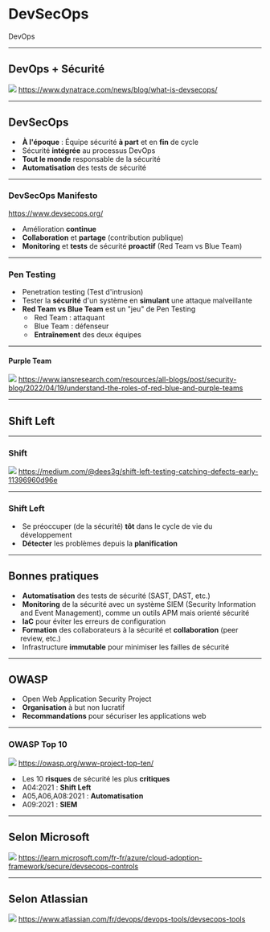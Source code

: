 # DevSecOps

DevOps

---

## DevOps + Sécurité

![](https://dt-cdn.net/images/devsecops-image-2000-6557ba1b00.png)
https://www.dynatrace.com/news/blog/what-is-devsecops/ <!-- .element: class="reference" target="_blank" -->

---

## DevSecOps

- &shy;<!-- .element: class="fragment" --> **À l'époque** : Équipe sécurité **à part** et en **fin** de cycle
- &shy;<!-- .element: class="fragment" --> Sécurité **intégrée** au processus DevOps
- &shy;<!-- .element: class="fragment" --> **Tout le monde** responsable de la sécurité
- &shy;<!-- .element: class="fragment" --> **Automatisation** des tests de sécurité

---

### DevSecOps Manifesto

https://www.devsecops.org/

- &shy;<!-- .element: class="fragment" --> Amélioration **continue**
- &shy;<!-- .element: class="fragment" --> **Collaboration** et **partage** (contribution publique)
- &shy;<!-- .element: class="fragment" --> **Monitoring** et **tests** de sécurité **proactif** (Red Team vs Blue Team)

---

### Pen Testing

- &shy;<!-- .element: class="fragment" --> Penetration testing (Test d'intrusion)
- &shy;<!-- .element: class="fragment" --> Tester la **sécurité** d'un système en **simulant** une attaque malveillante
- &shy;<!-- .element: class="fragment" --> **Red Team vs Blue Team** est un "jeu" de Pen Testing
  - &shy;<!-- .element: class="fragment" --> Red Team : attaquant
  - &shy;<!-- .element: class="fragment" --> Blue Team : défenseur
  - &shy;<!-- .element: class="fragment" --> **Entraînement** des deux équipes

---

#### Purple Team

![](https://sf-cdn.iansresearch.com/sitefinity/images/default-source/blogs/blog-features/red-blue-purple-teams-who-does-what.png) <!-- .element: style="height: var(--slides-height)" -->
https://www.iansresearch.com/resources/all-blogs/post/security-blog/2022/04/19/understand-the-roles-of-red-blue-and-purple-teams <!-- .element: class="reference" target="_blank" -->

---

## Shift Left

---

### Shift

![](https://miro.medium.com/v2/resize:fit:4800/format:webp/1*dtBnysYjyhnFdD4I-f0IRw.png)
https://medium.com/@dees3g/shift-left-testing-catching-defects-early-11396960d96e <!-- .element: class="reference" target="_blank" -->

---

### Shift Left

- &shy;<!-- .element: class="fragment" --> Se préoccuper (de la sécurité) **tôt** dans le cycle de vie du développement
- &shy;<!-- .element: class="fragment" --> **Détecter** les problèmes depuis la **planification**

---

## Bonnes pratiques

- &shy;<!-- .element: class="fragment" --> **Automatisation** des tests de sécurité (SAST, DAST, etc.)
- &shy;<!-- .element: class="fragment" --> **Monitoring** de la sécurité avec un système SIEM (Security Information and Event Management), comme un outils APM mais orienté sécurité
- &shy;<!-- .element: class="fragment" --> **IaC** pour éviter les erreurs de configuration
- &shy;<!-- .element: class="fragment" --> **Formation** des collaborateurs à la sécurité et **collaboration** (peer review, etc.)
- &shy;<!-- .element: class="fragment" --> Infrastructure **immutable** pour minimiser les failles de sécurité

---

## OWASP

- &shy;<!-- .element: class="fragment" --> Open Web Application Security Project
- &shy;<!-- .element: class="fragment" --> **Organisation** à but non lucratif
- &shy;<!-- .element: class="fragment" --> **Recommandations** pour sécuriser les applications web

---

### OWASP Top 10

![](https://owasp.org/www-project-top-ten/assets/images/mapping.png)
https://owasp.org/www-project-top-ten/ <!-- .element: class="reference" target="_blank" -->

- &shy;<!-- .element: class="fragment" --> Les 10 **risques** de sécurité les plus **critiques**
- &shy;<!-- .element: class="fragment" --> A04:2021 : **Shift Left**
- &shy;<!-- .element: class="fragment" --> A05,A06,A08:2021 : **Automatisation**
- &shy;<!-- .element: class="fragment" --> A09:2021 : **SIEM**

---

## Selon Microsoft

![](https://learn.microsoft.com/fr-fr/azure/cloud-adoption-framework/secure/media/devsecops-controls.png)
https://learn.microsoft.com/fr-fr/azure/cloud-adoption-framework/secure/devsecops-controls <!-- .element: class="reference" target="_blank" -->

---

## Selon Atlassian

![](https://wac-cdn.atlassian.com/dam/jcr:5f26d67b-bed6-4be1-912b-4032de4d06b0/devsecops-diagram.png) <!-- .element: style="height: var(--slides-height)" -->
https://www.atlassian.com/fr/devops/devops-tools/devsecops-tools <!-- .element: class="reference" target="_blank" -->
